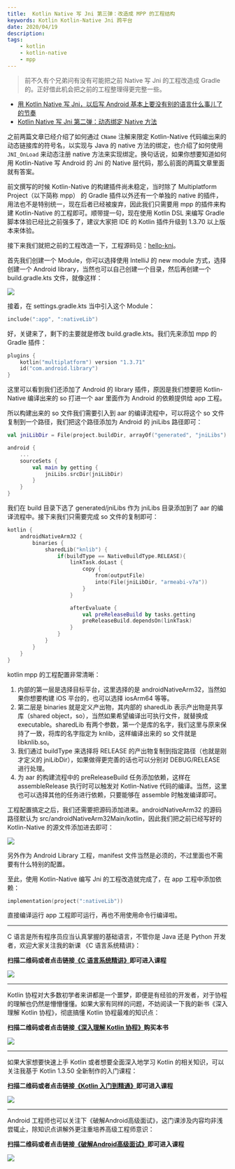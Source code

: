 ```yaml
---
title:  Kotlin Native 写 Jni 第三弹：改造成 MPP 的工程结构 
keywords: Kotlin Kotlin-Native Jni 跨平台 
date: 2020/04/19
description: 
tags: 
    - kotlin
    - kotlin-native
    - mpp 
---
```


> 前不久有个兄弟问有没有可能把之前 Native 写 Jni 的工程改造成 Gradle 的。正好借此机会把之前的工程整理得更完整一些。 



<!-- more -->




* [用 Kotlin Native 写 Jni，以后写 Android 基本上要没有别的语言什么事儿了的节奏](https://www.bennyhuo.com/2018/12/17/kotlin_native_jni/)
* [Kotlin Native 写 Jni 第二弹：动态绑定 Native 方法](https://www.bennyhuo.com/2018/12/31/kotlin-native-jni-dynamic/)

之前两篇文章已经介绍了如何通过 `CName` 注解来限定 Kotlin-Native 代码编出来的动态链接库的符号名，以实现与 Java 的 native 方法的绑定，也介绍了如何使用 `JNI_OnLoad` 来动态注册 native 方法来实现绑定。换句话说，如果你想要知道如何用 Kotlin-Native 写 Android 的 Jni 的 Native 层代码，那么前面的两篇文章里面就有答案。

前文撰写的时候 Kotlin-Native 的构建插件尚未稳定，当时除了 Multiplatform Project（以下简称 mpp） 的 Gradle 插件以外还有一个单独的 native 的插件，用法也不是特别统一，现在后者已经被废弃，因此我们只需要用 mpp 的插件来构建 Kotlin-Native 的工程即可。顺带提一句，现在使用 Kotlin DSL 来编写 Gradle 脚本体验已经比之前强多了，建议大家把 IDE 的 Kotlin 插件升级到 1.3.70 以上版本来体验。

接下来我们就把之前的工程改造一下，工程源码见：[hello-kni](https://github.com/enbandari/hello-kni)。

首先我们创建一个 Module，你可以选择使用 IntelliJ 的 new module 方式，选择创建一个 Android library，当然也可以自己创建一个目录，然后再创建一个 build.gradle.kts 文件，就像这样：

![](https://kotlinblog-1251218094.costj.myqcloud.com/9e300468-a645-433d-ae41-60b3eaa97f5a/media/2020-04-19-08-37-45.png)

接着，在 settings.gradle.kts 当中引入这个 Module：

```kotlin
include(":app", ":nativeLib")
```

好，关键来了，剩下的主要就是修改 build.gradle.kts。我们先来添加 mpp 的 Gradle 插件：

```kotlin
plugins {
    kotlin("multiplatform") version "1.3.71"
    id("com.android.library")
}
```

这里可以看到我们还添加了 Android 的 library 插件，原因是我们想要把 Kotlin-Native 编译出来的 so 打进一个 aar 里面作为 Android 的依赖提供给 app 工程。

所以构建出来的 so 文件我们需要引入到 aar 的编译流程中，可以将这个 so 文件复制到一个路径，我们把这个路径添加为 Android 的 jniLibs 路径即可：

```kotlin
val jniLibDir = File(project.buildDir, arrayOf("generated", "jniLibs").joinToString(File.separator))

android {
    ...
    sourceSets {
        val main by getting {
            jniLibs.srcDir(jniLibDir)
        }
    }
}
```

我们在 build 目录下选了 generated/jniLibs 作为 jniLibs 目录添加到了 aar 的编译流程中。接下来我们只需要完成 so 文件的复制即可：

```kotlin
kotlin {
    androidNativeArm32 {
        binaries {
            sharedLib("knlib") {
                if(buildType == NativeBuildType.RELEASE){
                    linkTask.doLast {
                        copy {
                            from(outputFile)
                            into(File(jniLibDir, "armeabi-v7a"))
                        }
                    }

                    afterEvaluate {
                        val preReleaseBuild by tasks.getting
                        preReleaseBuild.dependsOn(linkTask)
                    }
                }
            }
        }
    }
}
```

kotlin mpp 的工程配置非常清晰：

1. 内部的第一层是选择目标平台，这里选择的是 androidNativeArm32，当然如果你想要构建 iOS 平台的，也可以选择 iosArm64 等等。
2. 第二层是 binaries 就是定义产出物，其内部的 sharedLib 表示产出物是共享库（shared object，so），当然如果希望编译出可执行文件，就替换成 executable。sharedLib 有两个参数，第一个是库的名字，我们这里与原来保持了一致，将库的名字指定为 knlib，这样编译出来的 so 文件就是 libknlib.so。
3. 我们通过 buildType 来选择将 RELEASE 的产出物复制到指定路径（也就是刚才定义的 jniLibDir），如果做得更完善的话也可以分别对 DEBUG/RELEASE 进行处理。
4. 为 aar 的构建流程中的 preReleaseBuild 任务添加依赖，这样在 assembleRelease 执行时可以触发对 Kotlin-Native 代码的编译。当然，这里也可以选择其他的任务进行依赖，只要能够在 assemble 时触发编译即可。

工程配置搞定之后，我们还需要把源码添加进来。androidNativeArm32 的源码路径默认为 src/androidNativeArm32Main/kotlin，因此我们把之前已经写好的 Kotlin-Native 的源文件添加进去即可：

![](https://kotlinblog-1251218094.costj.myqcloud.com/9e300468-a645-433d-ae41-60b3eaa97f5a/media/2020-04-19-18-01-24.png)

另外作为 Android Library 工程，manifest 文件当然是必须的，不过里面也不需要有什么特别的配置。

至此，使用 Kotlin-Native 编写 Jni 的工程改造就完成了，在 app 工程中添加依赖：

```kotlin
implementation(project(":nativeLib"))
```

直接编译运行 app 工程即可运行，再也不用使用命令行编译啦。

---


C 语言是所有程序员应当认真掌握的基础语言，不管你是 Java 还是 Python 开发者，欢迎大家关注我的新课 《C 语言系统精讲》：

**扫描二维码或者点击链接[《C 语言系统精讲》](https://coding.imooc.com/class/463.html)即可进入课程**

![](https://kotlinblog-1251218094.costj.myqcloud.com/9e300468-a645-433d-ae41-60b3eaa97f5a/media/program_in_c.png)


--- 

Kotlin 协程对大多数初学者来讲都是一个噩梦，即便是有经验的开发者，对于协程的理解也仍然是懵懵懂懂。如果大家有同样的问题，不妨阅读一下我的新书《深入理解 Kotlin 协程》，彻底搞懂 Kotlin 协程最难的知识点：

**扫描二维码或者点击链接[《深入理解 Kotlin 协程》](https://item.jd.com/12898592.html)购买本书**

![](https://kotlinblog-1251218094.costj.myqcloud.com/9e300468-a645-433d-ae41-60b3eaa97f5a/media/understanding_kotlin_coroutines.png)

---

如果大家想要快速上手 Kotlin 或者想要全面深入地学习 Kotlin 的相关知识，可以关注我基于 Kotlin 1.3.50 全新制作的入门课程：

**扫描二维码或者点击链接[《Kotlin 入门到精通》](https://coding.imooc.com/class/398.html)即可进入课程**

![](https://kotlinblog-1251218094.costj.myqcloud.com/40b0da7d-0147-44b3-9d08-5755dbf33b0b/media/exported_qrcode_image_256.png)

---

Android 工程师也可以关注下《破解Android高级面试》，这门课涉及内容均非浅尝辄止，除知识点讲解外更注重培养高级工程师意识：

**扫描二维码或者点击链接[《破解Android高级面试》](https://s.imooc.com/SBS30PR)即可进入课程**

![](https://kotlinblog-1251218094.costj.myqcloud.com/9ab6e571-684b-4108-9600-a9e3981e7aca/media/15520936284634.jpg)

